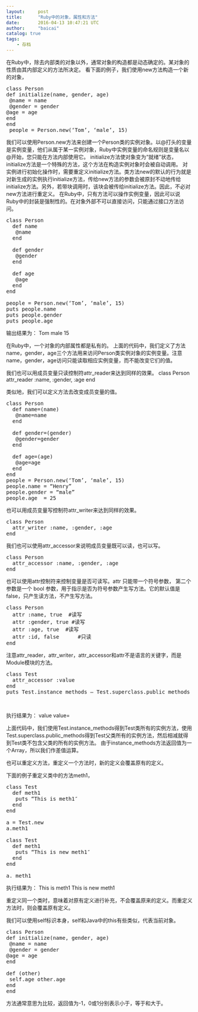 ```yaml
---
layout:     post
title:      "Ruby中的对象，属性和方法"
date:       2016-04-13 10:47:21 UTC
author:     "baicai"
catalog: true
tags:
    - 存档
---
```


在Ruby中，除去内部类的对象以外，通常对象的构造都是动态确定的。某对象的性质由其内部定义的方法所决定。
看下面的例子，我们使用new方法构造一个新的对象，
<pre class="lang:ruby decode:true">class Person
def initialize(name, gender, age)
 @name = name
 @gender = gender
@age = age
end
end
 people = Person.new(‘Tom’, ‘male’, 15)</pre>
我们可以使用Person.new方法来创建一个Person类的实例对象。以@打头的变量是实例变量，他们从属于某一实例对象，Ruby中实例变量的命名规则是变量名以@开始，您只能在方法内部使用它。
initialize方法使对象变为“就绪”状态，initialize方法是一个特殊的方法，这个方法在构造实例对象时会被自动调用。
对实例进行初始化操作时，需要重定义initialize方法。类方法new的默认的行为就是对新生成的实例执行initialize方法，传给new方法的参数会被原封不动地传给initialize方法。另外，若带块调用时，该块会被传给initialize方法。因此，不必对new方法进行重定义。
在Ruby中，只有方法可以操作实例变量，因此可以说Ruby中的封装是强制性的。在对象外部不可以直接访问，只能通过接口方法访问。
<pre class="lang:ruby decode:true">class Person
  def name
   @name
  end

  def gender
   @gender
  end

  def age
   @age
  end
end

people = Person.new(‘Tom’, ‘male’, 15)
puts people.name
puts people.gender
puts people.age
</pre>
输出结果为：
Tom
male
15

在Ruby中，一个对象的内部属性都是私有的。 上面的代码中，我们定义了方法name，gender，age三个方法用来访问Person类实例对象的实例变量。注意name，gender，age访问只能读取相应实例变量，而不能改变它们的值。

我们也可以用成员变量只读控制符attr_reader来达到同样的效果。
class Person
attr_reader :name, :gender, :age
end

类似地，我们可以定义方法去改变成员变量的值。
<pre class="lang:ruby decode:true">class Person
  def name=(name)
   @name=name
  end

  def gender=(gender)
   @gender=gender
  end

  def age=(age)
   @age=age
  end
end
people = Person.new(‘Tom’, ‘male’, 15)
people.name = “Henry”
people.gender = “male”
people.age  = 25</pre>
也可以用成员变量写控制符attr_writer来达到同样的效果。
<pre class="lang:ruby decode:true">class Person
  attr_writer :name, :gender, :age
end</pre>
我们也可以使用attr_accessor来说明成员变量既可以读，也可以写。
<pre class="lang:ruby decode:true">class Person
  attr_accessor :name, :gender, :age
end</pre>
也可以使用attr控制符来控制变量是否可读写。attr 只能带一个符号参数， 第二个参数是一个 bool 参数，用于指示是否为符号参数产生写方法。它的默认值是 false，只产生读方法，不产生写方法。
<pre class="lang:ruby decode:true">class Person
  attr :name, true  #读写
  attr :gender, true #读写
  attr :age, true  #读写
  attr :id, false      #只读
end</pre>
注意attr_reader，attr_writer，attr_accessor和attr不是语言的关键字，而是Module模块的方法。
<pre class="lang:ruby decode:true">class Test
  attr_accessor :value
end
puts Test.instance_methods – Test.superclass.public_methods</pre>
&nbsp;

执行结果为：
value
value=

上面代码中，我们使用Test.instance_methods得到Test类所有的实例方法，使用Test.superclass.public_methods得到Test父类所有的实例方法，然后相减就得到Test类不包含父类的所有的实例方法。
由于instance_methods方法返回值为一个Array，所以我们作差值运算。

也可以重定义方法，重定义一个方法时，新的定义会覆盖原有的定义。

下面的例子重定义类中的方法meth1，
<pre class="lang:ruby decode:true">class Test
  def meth1
   puts “This is meth1″
  end
end

a = Test.new
a.meth1

class Test
  def meth1
   puts “This is new meth1″
  end
end

a. meth1</pre>
执行结果为：
This is meth1
This is new meth1

重定义同一个类时，意味着对原有定义进行补充，不会覆盖原来的定义。而重定义方法时，则会覆盖原有定义。

我们可以使用self标识本身，self和Java中的this有些类似，代表当前对象。
<pre class="lang:ruby decode:true">class Person
def initialize(name, gender, age)
 @name = name
 @gender = gender
@age = age
end

def (other)
 self.age other.age
end
end</pre>
方法通常意思为比较，返回值为-1，0或1分别表示小于，等于和大于。